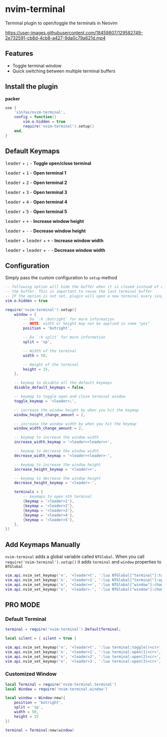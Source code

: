 # nvim-terminal

Terminal plugin to open/toggle the terminals in Neovim

https://user-images.githubusercontent.com/18459807/129582749-2e732591-cb8d-4cb8-a427-9da0c79a621d.mp4

## Features

* Toggle terminal window
* Quick switching between multiple terminal buffers

## Install the plugin

**packer**
```lua
use {
    's1n7ax/nvim-terminal',
    config = function()
        vim.o.hidden = true
        require('nvim-terminal').setup()
    end,
}
```

## Default Keymaps

<kbd>leader</kbd> + <kbd>;</kbd> - **Toggle open/close terminal**

<kbd>leader</kbd> + <kbd>1</kbd> - **Open terminal 1**

<kbd>leader</kbd> + <kbd>2</kbd> - **Open terminal 2**

<kbd>leader</kbd> + <kbd>3</kbd> - **Open terminal 3**

<kbd>leader</kbd> + <kbd>4</kbd> - **Open terminal 4**

<kbd>leader</kbd> + <kbd>5</kbd> - **Open terminal 5**

<kbd>leader</kbd> + <kbd>+</kbd> - **Increase window height**

<kbd>leader</kbd> + <kbd>-</kbd> - **Decrease window height**

<kbd>leader</kbd> + <kbd>leader</kbd> + <kbd>+</kbd> - **Increase window width**

<kbd>leader</kbd> + <kbd>leader</kbd> + <kbd>-</kbd> - **Decrease window width**

## Configuration

Simply pass the custom configuration to `setup` method

```lua
-- following option will hide the buffer when it is closed instead of deleting
-- the buffer. This is important to reuse the last terminal buffer
-- IF the option is not set, plugin will open a new terminal every single time
vim.o.hidden = true

require('nvim-terminal').setup({
    window = {
        -- Do `:h :botright` for more information
        -- NOTE: width or height may not be applied in some "pos"
        position = 'botright',

        -- Do `:h split` for more information
        split = 'sp',

        -- Width of the terminal
        width = 50,

        -- Height of the terminal
        height = 15,
    },

    -- keymap to disable all the default keymaps
    disable_default_keymaps = false,

    -- keymap to toggle open and close terminal window
    toggle_keymap = '<leader>;',

    -- increase the window height by when you hit the keymap
    window_height_change_amount = 2,

    -- increase the window width by when you hit the keymap
    window_width_change_amount = 2,

    -- keymap to increase the window width
    increase_width_keymap = '<leader><leader>+',

    -- keymap to decrease the window width
    decrease_width_keymap = '<leader><leader>-',

    -- keymap to increase the window height
    increase_height_keymap = '<leader>+',

    -- keymap to decrease the window height
    decrease_height_keymap = '<leader>-',

    terminals = {
        -- keymaps to open nth terminal
        {keymap = '<leader>1'},
        {keymap = '<leader>2'},
        {keymap = '<leader>3'},
        {keymap = '<leader>4'},
        {keymap = '<leader>5'},
    },
})
```

## Add Keymaps Manually

`nvim-terminal` adds a global variable called `NTGlobal`. When you call
`require('nvim-terminal').setup()` it adds `terminal` and `window` properties to
`NTGlobal`

```lua
vim.api.nvim_set_keymap('n', '<leader>t', ':lua NTGlobal["terminal"]:toggle()<cr>', silent)
vim.api.nvim_set_keymap('n', '<leader>1', ':lua NTGlobal["terminal"]:open(1)<cr>', silent)
vim.api.nvim_set_keymap('n', '<leader>+', ':lua NTGlobal["window"]:change_height(2)<cr>', silent)
vim.api.nvim_set_keymap('n', '<leader>-', ':lua NTGlobal["window"]:change_height(-2)<cr>', silent)
```

## PRO MODE

### Default Terminal

```lua
terminal = require('nvim-terminal').DefaultTerminal;

local silent = { silent = true }

vim.api.nvim_set_keymap('n', '<leader>t', ':lua terminal:toggle()<cr>', silent)
vim.api.nvim_set_keymap('n', '<leader>1', ':lua terminal:open(1)<cr>', silent)
vim.api.nvim_set_keymap('n', '<leader>2', ':lua terminal:open(2)<cr>', silent)
vim.api.nvim_set_keymap('n', '<leader>3', ':lua terminal:open(3)<cr>', silent)
```

### Customized Window

```lua
local Terminal = require('nvim-terminal.terminal')
local Window = require('nvim-terminal.window')

local window = Window:new({
	position = 'botright',
	split = 'sp',
	width = 50,
	height = 15
})

terminal = Terminal:new(window)
```
